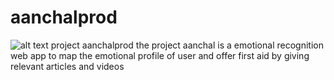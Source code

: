 # aanchalprod
![alt text](https://64.media.tumblr.com/795db94cd8776d5df96f2bb84ce73b38/d7624e3a8e98361c-bd/s1280x1920/5646c5e23d74be409dee33f331fcdcaa287fa5a1.png)
    project aanchalprod
    the project aanchal is a emotional recognition web app to map the emotional profile of user and offer first aid by giving relevant articles and videos

